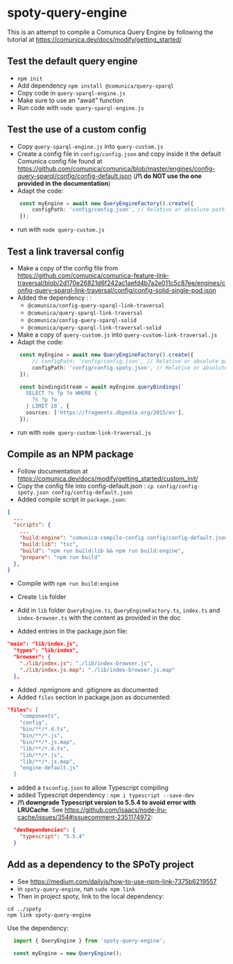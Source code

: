 # spoty-query-engine

This is an attempt to compile a Comunica Query Engine by following the tutorial at https://comunica.dev/docs/modify/getting_started/


## Test the default query engine

- `npm init`
- Add dependency `npm install @comunica/query-sparql`
- Copy code in `query-sparql-engine.js`
- Make sure to use an "await" function
- Run code with `node query-sparql-engine.js`

## Test the use of a custom config

- Copy `query-sparql-engine.js` into `query-custom.js`
- Create a config file in `config/config.json` and copy inside it the default Comunica config file found at https://github.com/comunica/comunica/blob/master/engines/config-query-sparql/config/config-default.json (**/!\ do NOT use the one provided in the documentation**)
- Adapt the code:

```typescript
	const myEngine = await new QueryEngineFactory().create({
	    configPath: 'config/config.json', // Relative or absolute path 
	});
```

- run with `node query-custom.js`

## Test a link traversal config

- Make a copy of the config file from https://github.com/comunica/comunica-feature-link-traversal/blob/2d170e26821d6f242ac1aefd4b7a2e011c5c87ee/engines/config-query-sparql-link-traversal/config/config-solid-single-pod.json
- Added the dependency : :
	- `@comunica/config-query-sparql-link-traversal`
	- `@comunica/query-sparql-link-traversal`
	- `@comunica/config-query-sparql-solid`
	- `@comunica/query-sparql-link-traversal-solid`
- Make a copy of `query-custom.js` into `query-custom-link-traversal.js`
- Adapt the code:

```typescript
	const myEngine = await new QueryEngineFactory().create({
	    // configPath: 'config/config.json', // Relative or absolute path 
	    configPath: 'config/config-spoty.json', // Relative or absolute path 
	});

	const bindingsStream = await myEngine.queryBindings(`
	  SELECT ?s ?p ?o WHERE {
	    ?s ?p ?o
	  } LIMIT 10`, {
	  sources: ['https://fragments.dbpedia.org/2015/en'],
	});
```

- run with `node query-custom-link-traversal.js`


## Compile as an NPM package

- Follow documentation at https://comunica.dev/docs/modify/getting_started/custom_init/
- Copy the config file into config-default.json : `cp config/config-spoty.json config/config-default.json`
- Added compile script in `package.json`:

```json
{
  ...
  "scripts": {
    ...
    "build:engine": "comunica-compile-config config/config-default.json > engine-default.js",
    "build:lib": "tsc",
    "build": "npm run build:lib && npm run build:engine",
    "prepare": "npm run build"
  },
}
```

- Compile with `npm run build:engine`

- Create `lib` folder
- Add in `lib` folder `QueryEngine.ts`, `QueryEngineFactory.ts`, `index.ts` and `index-browser.ts` with the content as provided in the doc
- Added entries in the package.json file:

```json
"main": "lib/index.js",
  "types": "lib/index",
  "browser": {
    "./lib/index.js": "./lib/index-browser.js",
    "./lib/index.js.map": "./lib/index-browser.js.map"
  },
```

- Added .npmignore and .gitignore as documented
- Added `files` section in package.json as documented:

```json
"files": [
    "components",
    "config",
    "bin/**/*.d.ts",
    "bin/**/*.js",
    "bin/**/*.js.map",
    "lib/**/*.d.ts",
    "lib/**/*.js",
    "lib/**/*.js.map",
    "engine-default.js"
  ]
```

- added a `tsconfig.json` to allow Typescript compiling
- added Typescript dependency : `npm i typescript --save-dev`
- **/!\ downgrade Typescript version to 5.5.4 to avoid error with LRUCache**. See https://github.com/isaacs/node-lru-cache/issues/354#issuecomment-2351174972:

```json
  "devDependencies": {
    "typescript": "5.5.4"
  }
```


## Add as a dependency to the SPoTy project

- See https://medium.com/dailyjs/how-to-use-npm-link-7375b6219557
- in `spoty-query-engine`, run `sudo npm link`
- Then in project spoty, link to the local dependency:

```
cd ../spoty
npm link spoty-query-engine
```

Use the dependency:

```typescript
  import { QueryEngine } from 'spoty-query-engine';

  const myEngine = new QueryEngine();
```